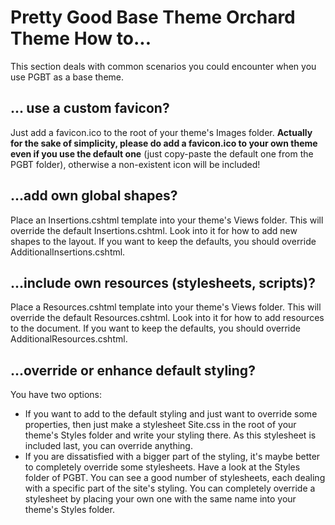 # Pretty Good Base Theme Orchard Theme How to...



This section deals with common scenarios you could encounter when you use PGBT as a base theme.


## ... use a custom favicon?

Just add a favicon.ico to the root of your theme's Images folder. **Actually for the sake of simplicity, please do add a favicon.ico to your own theme even if you use the default one** (just copy-paste the default one from the PGBT folder), otherwise a non-existent icon will be included!


## ...add own global shapes?

Place an Insertions.cshtml template into your theme's Views folder. This will override the default Insertions.cshtml. Look into it for how to add new shapes to the layout. If you want to keep the defaults, you should override AdditionalInsertions.cshtml.


## ...include own resources (stylesheets, scripts)?

Place a Resources.cshtml template into your theme's Views folder. This will override the default Resources.cshtml. Look into it for how to add resources to the document. If you want to keep the defaults, you should override AdditionalResources.cshtml.


## ...override or enhance default styling?

You have two options:

- If you want to add to the default styling and just want to override some properties, then just make a stylesheet Site.css in the root of your theme's Styles folder and write your styling there. As this stylesheet is included last, you can override anything.
- If you are dissatisfied with a bigger part of the styling, it's maybe better to completely override some stylesheets. Have a look at the Styles folder of PGBT. You can see a good number of stylesheets, each dealing with a specific part of the site's styling. You can completely override a stylesheet by placing your own one with the same name into your theme's Styles folder.